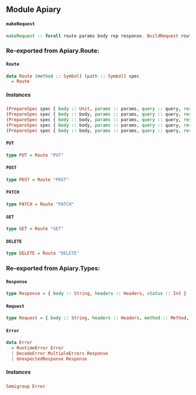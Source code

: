 ## Module Apiary

#### `makeRequest`

``` purescript
makeRequest :: forall route params body rep response. BuildRequest route params body rep => DecodeResponse rep response => route -> (Request -> Request) -> params -> body -> Aff (Either Error response)
```


### Re-exported from Apiary.Route:

#### `Route`

``` purescript
data Route (method :: Symbol) (path :: Symbol) spec
  = Route
```

##### Instances
``` purescript
(PrepareSpec spec { body :: Unit, params :: params, query :: query, response :: response }, WriteParams params query fullParams, DecodeResponse response response', IsSymbol path) => BuildRequest (Route "GET" path spec) fullParams Unit response
(PrepareSpec spec { body :: body, params :: params, query :: query, response :: response }, WriteParams params query fullParams, EncodeBody body body', DecodeResponse response response', IsSymbol path) => BuildRequest (Route "PATCH" path spec) fullParams body' response
(PrepareSpec spec { body :: body, params :: params, query :: query, response :: response }, WriteParams params query fullParams, EncodeBody body body', DecodeResponse response response', IsSymbol path) => BuildRequest (Route "POST" path spec) fullParams body' response
(PrepareSpec spec { body :: body, params :: params, query :: query, response :: response }, WriteParams params query fullParams, EncodeBody body body', DecodeResponse response response', IsSymbol path) => BuildRequest (Route "PUT" path spec) fullParams body' response
(PrepareSpec spec { body :: body, params :: params, query :: query, response :: response }, WriteParams params query fullParams, EncodeBody body body', DecodeResponse response response', IsSymbol path) => BuildRequest (Route "DELETE" path spec) fullParams body' response
```

#### `PUT`

``` purescript
type PUT = Route "PUT"
```

#### `POST`

``` purescript
type POST = Route "POST"
```

#### `PATCH`

``` purescript
type PATCH = Route "PATCH"
```

#### `GET`

``` purescript
type GET = Route "GET"
```

#### `DELETE`

``` purescript
type DELETE = Route "DELETE"
```

### Re-exported from Apiary.Types:

#### `Response`

``` purescript
type Response = { body :: String, headers :: Headers, status :: Int }
```

#### `Request`

``` purescript
type Request = { body :: String, headers :: Headers, method :: Method, url :: URL }
```

#### `Error`

``` purescript
data Error
  = RuntimeError Error
  | DecodeError MultipleErrors Response
  | UnexpectedResponse Response
```

##### Instances
``` purescript
Semigroup Error
```


